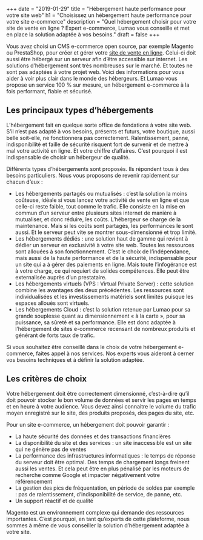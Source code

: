 +++
date = "2019-01-29"
title = "Hébergement haute performance pour votre site web"
h1 = "Choisissez un hébergement haute performance pour votre site e-commerce"
description = "Quel hébergement choisir pour votre site de vente en ligne ? Expert e-commerce, Lumao vous conseille et met en place la solution adaptée à vos besoins."
draft = false
+++

Vous avez choisi un CMS e-commerce open source, par exemple Magento ou PrestaShop, pour créer et gérer votre [site de vente en ligne](/ecommerce/). Celui-ci doit aussi être hébergé sur un serveur afin d’être accessible sur internet. Les solutions d’hébergement sont très nombreuses sur le marché. Et toutes ne sont pas adaptées à votre projet web. Voici des informations pour vous aider à voir plus clair dans le monde des hébergeurs. Et Lumao vous propose un service 100 % sur mesure, un hébergement e-commerce à la fois performant, fiable et sécurisé.

## Les principaux types d’hébergements 

L’hébergement fait en quelque sorte office de fondations à votre site web. S’il n’est pas adapté à vos besoins, présents et futurs, votre boutique, aussi belle soit-elle, ne fonctionnera pas correctement. Ralentissement, panne, indisponibilité et faille de sécurité risquent fort de survenir et de mettre à mal votre activité en ligne. Et votre chiffre d’affaires. C’est pourquoi il est indispensable de choisir un hébergeur de qualité.

Différents types d’hébergements sont proposés. Ils répondent tous à des besoins particuliers. Nous vous proposons de revenir rapidement sur chacun d’eux :

-	Les hébergements partagés ou mutualisés : c’est la solution la moins coûteuse, idéale si vous lancez votre activité de vente en ligne et que celle-ci reste faible, tout comme le trafic. Elle consiste en la mise en commun d’un serveur entre plusieurs sites internet de manière à mutualiser, et donc réduire, les coûts. L’hébergeur se charge de la maintenance. Mais si les coûts sont partagés, les performances le sont aussi. Et le serveur peut vite se montrer sous-dimensionné et trop limité.
-	Les hébergements dédiés : une solution haut de gamme qui revient à dédier un serveur en exclusivité à votre site web. Toutes les ressources sont allouées à son fonctionnement. C’est le choix de l’indépendance, mais aussi de la haute performance et de la sécurité, indispensable pour un site qui a à gérer des paiements en ligne. Mais toute l’infogérance est à votre charge, ce qui requiert de solides compétences. Elle peut être externalisée auprès d’un prestataire.
-	Les hébergements virtuels (VPS : Virtual Private Server) : cette solution combine les avantages des deux précédentes. Les ressources sont individualisées et les investissements matériels sont limités puisque les espaces alloués sont virtuels. 
-	Les hébergements Cloud : c’est la solution retenue par Lumao pour sa grande souplesse quant au dimensionnement « à la carte », pour sa puissance, sa sûreté et sa performance. Elle est donc adaptée à l’hébergement de sites e-commerce recensant de nombreux produits et générant de forts taux de trafic.

Si vous souhaitez être conseillé dans le choix de votre hébergement e-commerce, faites appel à nos services. Nos experts vous aideront à cerner vos besoins techniques et à définir la solution adaptée.

## Les critères de choix

Votre hébergement doit être correctement dimensionné, c’est-à-dire qu’il doit pouvoir stocker le bon volume de données et servir les pages en temps et en heure à votre audience. Vous devez ainsi connaitre le volume du trafic moyen enregistré sur le site, des produits proposés, des pages du site, etc.

Pour un site e-commerce, un hébergement doit pouvoir garantir :

-	La haute sécurité des données et des transactions financières
-	La disponibilité du site et des services : un site inaccessible est un site qui ne génère pas de ventes
-	La performance des infrastructures informatiques : le temps de réponse du serveur doit être optimal. Des temps de chargement longs freinent aussi les ventes. Et cela peut être en plus pénalisé par les moteurs de recherche comme Google et impacter négativement votre référencement
-	La gestion des pics de fréquentation, en période de soldes par exemple : pas de ralentissement, d’indisponibilité de service, de panne, etc.
-	Un support réactif et de qualité

Magento est un environnement complexe qui demande des ressources importantes. C’est pourquoi, en tant qu’experts de cette plateforme, nous sommes à même de vous conseiller la solution d’hébergement adaptée à votre site.
